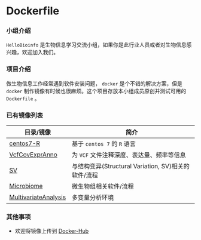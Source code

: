 # Dockerfile
### 小组介绍  
`HelloBioinfo` 是生物信息学习交流小组，如果你是此行业人员或者对生物信息感兴趣，欢迎加入我们。
### 项目介绍
做生物信息工作经常遇到软件安装问题， `docker` 是个不错的解决方案，但是 `docker` 制作镜像有时候也很麻烦。这个项目存放本小组成员原创并测试可用的 `Dockerfile` 。  
### 已有镜像列表
| 目录/镜像 | 简介 |
| --- | --- |
| [centos7-R](./centos7-R) | 基于 `centos 7` 的 `R` 语言 |
| [VcfCovExprAnno](./VcfCovExprAnno) | 为 `VCF` 文件注释深度、表达量、频率等信息 |
| [SV](./SV) | 与结构变异(Structural Variation, SV)相关的软件/流程 |
| [Microbiome](./Microbiome) | 微生物组相关软件/流程 |
| [MultivariateAnalysis](./MultivariateAnalysis) | 多变量分析环境 |
### 其他事项
* 欢迎将镜像上传到 [Docker-Hub](https://hub.docker.com/)
